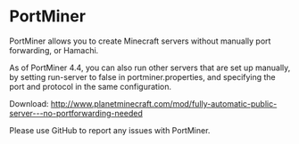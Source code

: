 # PortMiner
PortMiner allows you to create Minecraft servers without manually port forwarding, or Hamachi.

As of PortMiner 4.4, you can also run other servers that are set up manually, by setting run-server to false in portminer.properties, and specifying the port and protocol in the same configuration.

Download: http://www.planetminecraft.com/mod/fully-automatic-public-server---no-portforwarding-needed

Please use GitHub to report any issues with PortMiner.
